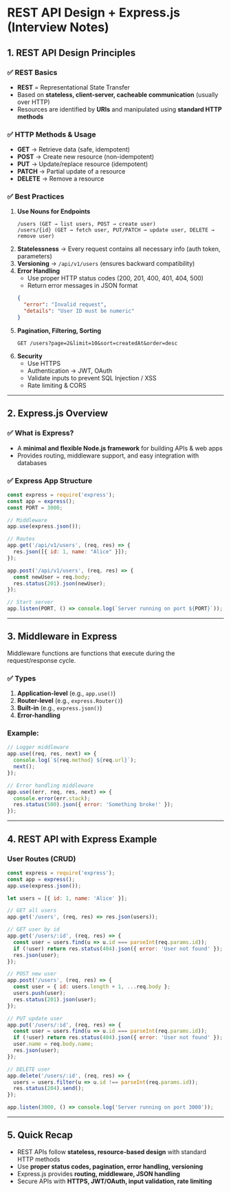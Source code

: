 
# REST API Design + Express.js (Interview Notes)

## 1. REST API Design Principles

### ✅ REST Basics
- **REST** = Representational State Transfer
- Based on **stateless, client-server, cacheable communication** (usually over HTTP)
- Resources are identified by **URIs** and manipulated using **standard HTTP methods**

### ✅ HTTP Methods & Usage
- **GET** → Retrieve data (safe, idempotent)
- **POST** → Create new resource (non-idempotent)
- **PUT** → Update/replace resource (idempotent)
- **PATCH** → Partial update of a resource
- **DELETE** → Remove a resource

### ✅ Best Practices
1. **Use Nouns for Endpoints**
   ```
   /users (GET → list users, POST → create user)
   /users/{id} (GET → fetch user, PUT/PATCH → update user, DELETE → remove user)
   ```
2. **Statelessness** → Every request contains all necessary info (auth token, parameters)
3. **Versioning** → `/api/v1/users` (ensures backward compatibility)
4. **Error Handling**
   - Use proper HTTP status codes (200, 201, 400, 401, 404, 500)
   - Return error messages in JSON format
   ```json
   {
     "error": "Invalid request",
     "details": "User ID must be numeric"
   }
   ```
5. **Pagination, Filtering, Sorting**
   ```
   GET /users?page=2&limit=10&sort=createdAt&order=desc
   ```
6. **Security**
   - Use HTTPS
   - Authentication → JWT, OAuth
   - Validate inputs to prevent SQL Injection / XSS
   - Rate limiting & CORS

---

## 2. Express.js Overview

### ✅ What is Express?
- A **minimal and flexible Node.js framework** for building APIs & web apps
- Provides routing, middleware support, and easy integration with databases

### ✅ Express App Structure
```js
const express = require('express');
const app = express();
const PORT = 3000;

// Middleware
app.use(express.json());

// Routes
app.get('/api/v1/users', (req, res) => {
  res.json([{ id: 1, name: "Alice" }]);
});

app.post('/api/v1/users', (req, res) => {
  const newUser = req.body;
  res.status(201).json(newUser);
});

// Start server
app.listen(PORT, () => console.log(`Server running on port ${PORT}`));
```

---

## 3. Middleware in Express

Middleware functions are functions that execute during the request/response cycle.

### ✅ Types
1. **Application-level** (e.g., `app.use()`)
2. **Router-level** (e.g., `express.Router()`)
3. **Built-in** (e.g., `express.json()`)
4. **Error-handling**

### Example:
```js
// Logger middleware
app.use((req, res, next) => {
  console.log(`${req.method} ${req.url}`);
  next();
});

// Error handling middleware
app.use((err, req, res, next) => {
  console.error(err.stack);
  res.status(500).json({ error: 'Something broke!' });
});
```

---

## 4. REST API with Express Example

### User Routes (CRUD)
```js
const express = require('express');
const app = express();
app.use(express.json());

let users = [{ id: 1, name: 'Alice' }];

// GET all users
app.get('/users', (req, res) => res.json(users));

// GET user by id
app.get('/users/:id', (req, res) => {
  const user = users.find(u => u.id === parseInt(req.params.id));
  if (!user) return res.status(404).json({ error: 'User not found' });
  res.json(user);
});

// POST new user
app.post('/users', (req, res) => {
  const user = { id: users.length + 1, ...req.body };
  users.push(user);
  res.status(201).json(user);
});

// PUT update user
app.put('/users/:id', (req, res) => {
  const user = users.find(u => u.id === parseInt(req.params.id));
  if (!user) return res.status(404).json({ error: 'User not found' });
  user.name = req.body.name;
  res.json(user);
});

// DELETE user
app.delete('/users/:id', (req, res) => {
  users = users.filter(u => u.id !== parseInt(req.params.id));
  res.status(204).send();
});

app.listen(3000, () => console.log('Server running on port 3000'));
```

---

## 5. Quick Recap

- REST APIs follow **stateless, resource-based design** with standard HTTP methods  
- Use **proper status codes, pagination, error handling, versioning**  
- Express.js provides **routing, middleware, JSON handling**  
- Secure APIs with **HTTPS, JWT/OAuth, input validation, rate limiting**  
